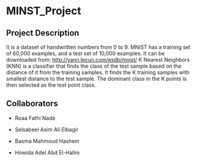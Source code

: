 # MINST_Project

## Project Description

It is a dataset of handwritten numbers from 0 to 9. MNIST has a training set of 60,000 examples, and a test set of 10,000 examples. It can be downloaded from: http://yann.lecun.com/exdb/mnist/ K Nearest Neighbors (KNN) is a classifier that finds the class of the test sample based on the distance of it from the training samples. It finds the K training samples with smallest distance to the test sample. The dominant class in the K points is then selected as the test point class.


## Collaborators 
- Roaa Fathi Nada

- Selsabeel Asim Ali Elbagir

- Basma Mahmoud Hashem

- Howida Adel Abd El-Halim
